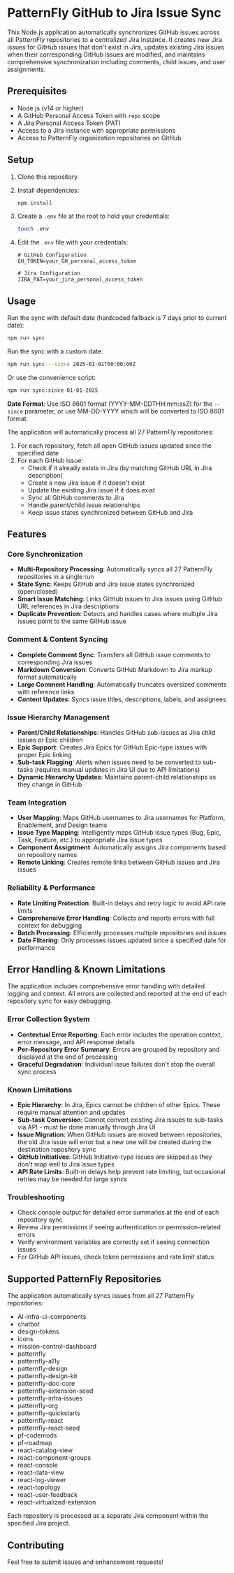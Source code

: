 # PatternFly GitHub to Jira Issue Sync

This Node.js application automatically synchronizes GitHub issues across all PatternFly repositories to a centralized Jira instance. It creates new Jira issues for GitHub issues that don't exist in Jira, updates existing Jira issues when their corresponding GitHub issues are modified, and maintains comprehensive synchronization including comments, child issues, and user assignments.

## Prerequisites

- Node.js (v14 or higher)
- A GitHub Personal Access Token with `repo` scope
- A Jira Personal Access Token (PAT)
- Access to a Jira instance with appropriate permissions
- Access to PatternFly organization repositories on GitHub

## Setup

1. Clone this repository
2. Install dependencies:
   ```bash
   npm install
   ```
3. Create a `.env` file at the root to hold your credentials:
   ```bash
   touch .env
   ```

4. Edit the `.env` file with your credentials:
   ```
   # GitHub Configuration
   GH_TOKEN=your_GH_personal_access_token

   # Jira Configuration
   JIRA_PAT=your_jira_personal_access_token
   ```
   
## Usage

Run the sync with default date (hardcoded fallback is 7 days prior to current date):
```bash
npm run sync
```

Run the sync with a custom date:
```bash
npm run sync --since 2025-01-01T00:00:00Z
```

Or use the convenience script:
```bash
npm run sync:since 01-01-2025
```

**Date Format**: Use ISO 8601 format (YYYY-MM-DDTHH:mm:ssZ) for the `--since` parameter, or use MM-DD-YYYY which will be converted to ISO 8601 format.

The application will automatically process all 27 PatternFly repositories:
1. For each repository, fetch all open GitHub issues updated since the specified date
2. For each GitHub issue:
   - Check if it already exists in Jira (by matching GitHub URL in Jira description)
   - Create a new Jira issue if it doesn't exist
   - Update the existing Jira issue if it does exist
   - Sync all GitHub comments to Jira
   - Handle parent/child issue relationships
   - Keep issue states synchronized between GitHub and Jira

## Features

### Core Synchronization
- **Multi-Repository Processing**: Automatically syncs all 27 PatternFly repositories in a single run
- **State Sync**: Keeps GitHub and Jira issue states synchronized (open/closed)
- **Smart Issue Matching**: Links GitHub issues to Jira issues using GitHub URL references in Jira descriptions
- **Duplicate Prevention**: Detects and handles cases where multiple Jira issues point to the same GitHub issue

### Comment & Content Syncing
- **Complete Comment Sync**: Transfers all GitHub issue comments to corresponding Jira issues
- **Markdown Conversion**: Converts GitHub Markdown to Jira markup format automatically
- **Large Comment Handling**: Automatically truncates oversized comments with reference links
- **Content Updates**: Syncs issue titles, descriptions, labels, and assignees

### Issue Hierarchy Management
- **Parent/Child Relationships**: Handles GitHub sub-issues as Jira child issues or Epic children
- **Epic Support**: Creates Jira Epics for GitHub Epic-type issues with proper Epic linking
- **Sub-task Flagging**: Alerts when issues need to be converted to sub-tasks (requires manual updates in Jira UI due to API limitations)
- **Dynamic Hierarchy Updates**: Maintains parent-child relationships as they change in GitHub

### Team Integration
- **User Mapping**: Maps GitHub usernames to Jira usernames for Platform, Enablement, and Design teams
- **Issue Type Mapping**: Intelligently maps GitHub issue types (Bug, Epic, Task, Feature, etc.) to appropriate Jira issue types
- **Component Assignment**: Automatically assigns Jira components based on repository names
- **Remote Linking**: Creates remote links between GitHub issues and Jira issues

### Reliability & Performance
- **Rate Limiting Protection**: Built-in delays and retry logic to avoid API rate limits
- **Comprehensive Error Handling**: Collects and reports errors with full context for debugging
- **Batch Processing**: Efficiently processes multiple repositories and issues
- **Date Filtering**: Only processes issues updated since a specified date for performance

## Error Handling & Known Limitations

The application includes comprehensive error handling with detailed logging and context. All errors are collected and reported at the end of each repository sync for easy debugging.

### Error Collection System
- **Contextual Error Reporting**: Each error includes the operation context, error message, and API response details
- **Per-Repository Error Summary**: Errors are grouped by repository and displayed at the end of processing
- **Graceful Degradation**: Individual issue failures don't stop the overall sync process

### Known Limitations
- **Epic Hierarchy**: In Jira, Epics cannot be children of other Epics. These require manual attention and updates
- **Sub-task Conversion**: Cannot convert existing Jira issues to sub-tasks via API - must be done manually through Jira UI
- **Issue Migration**: When GitHub issues are moved between repositories, the old Jira issue will error but a new one will be created during the destination repository sync
- **GitHub Initiatives**: GitHub Initiative-type issues are skipped as they don't map well to Jira issue types
- **API Rate Limits**: Built-in delays help prevent rate limiting, but occasional retries may be needed for large syncs

### Troubleshooting
- Check console output for detailed error summaries at the end of each repository sync
- Review Jira permissions if seeing authentication or permission-related errors
- Verify environment variables are correctly set if seeing connection issues
- For GitHub API issues, check token permissions and rate limit status

## Supported PatternFly Repositories

The application automatically syncs issues from all 27 PatternFly repositories:

- AI-infra-ui-components
- chatbot
- design-tokens
- icons
- mission-control-dashboard
- patternfly
- patternfly-a11y
- patternfly-design
- patternfly-design-kit
- patternfly-doc-core
- patternfly-extension-seed
- patternfly-infra-issues
- patternfly-org
- patternfly-quickstarts
- patternfly-react
- patternfly-react-seed
- pf-codemods
- pf-roadmap
- react-catalog-view
- react-component-groups
- react-console
- react-data-view
- react-log-viewer
- react-topology
- react-user-feedback
- react-virtualized-extension

Each repository is processed as a separate Jira component within the specified Jira project.

## Contributing

Feel free to submit issues and enhancement requests! 
